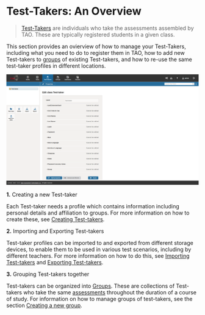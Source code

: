 <!--
created_at: 2016-12-15
authors:         
    - "Catherine Pease"
--> 


# Test-Takers: An Overview


>[Test-Takers](../appendix/glossary.md#test-taker) are individuals who take the assessments assembled by TAO. These are typically registered students in a given class.

This section provides an ovierview of how to manage your Test-Takers, including what you need to do to register them in TAO, how to add new Test-takers to [groups](../appendix/glossary.md#group) of existing Test-takers, and how to re-use the same test-taker profiles in different locations. 

![Test-takers](../resources/backend/test-takers/test-takers.png)

**1.** Creating a new Test-taker

Each Test-taker needs a profile which contains information including personal details and affiliation to groups. For more information on how to create these, see [Creating Test-takers](../test-takers/creating-test-taker.md).

**2.** Importing and Exporting Test-takers

Test-taker profiles can be imported to and exported from different storage devices, to enable them to be used in various test scenarios, including by different teachers. For more information on how to do this, see [Importing Test-takers](../test-takers/importing-test-takers.md) and [Exporting Test-takers](../test-takers/exporting-test-takers.md).

**3.** Grouping Test-takers together

Test-takers can be organized into [Groups](../appendix/glossary.md#group). These are collections of Test-takers who take the same [assessments](../appendix/glossary.md#test) throughout the duration of a course of study. For information on how to manage groups of test-takers, see the section [Creating a new group](../groups/creating-a-new-group.md).


